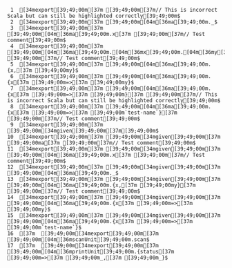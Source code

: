      1	[34mexport[39;49;00m[37m [39;49;00m[37m// This is incorrect Scala but can still be highlighted correctly[39;49;00m$
     2	[34mexport[39;49;00m[37m [39;49;00m[04m[36ma[39;49;00m._$
     3	[34mexport[39;49;00m[37m [39;49;00m[04m[36ma[39;49;00m.x[37m [39;49;00m[37m// Test comment[39;49;00m$
     4	[34mexport[39;49;00m[37m [39;49;00m[04m[36ma[39;49;00m.[04m[36mx[39;49;00m.[04m[36my[39;49;00m.z[37m [39;49;00m[37m// Test comment[39;49;00m$
     5	[34mexport[39;49;00m[37m [39;49;00m[04m[36ma[39;49;00m.{x,[37m [39;49;00my}$
     6	[34mexport[39;49;00m[37m [39;49;00m[04m[36ma[39;49;00m.{x[37m [39;49;00m=>[37m [39;49;00my}$
     7	[34mexport[39;49;00m[37m [39;49;00m[04m[36ma[39;49;00m.{x[37m [39;49;00m=>[37m [39;49;00m}[37m [39;49;00m[37m// This is incorrect Scala but can still be highlighted correctly[39;49;00m$
     8	[34mexport[39;49;00m[37m [39;49;00m[04m[36ma[39;49;00m.{x[37m [39;49;00m=>[37m [39;49;00m`test-name`}[37m [39;49;00m[37m// Test comment[39;49;00m$
     9	[34mexport[39;49;00m[37m [39;49;00m[34mgiven[39;49;00m[37m[39;49;00m$
    10	[34mexport[39;49;00m[37m [39;49;00m[34mgiven[39;49;00m[37m [39;49;00ma[37m [39;49;00m[37m// Test comment[39;49;00m$
    11	[34mexport[39;49;00m[37m [39;49;00m[34mgiven[39;49;00m[37m [39;49;00m[04m[36ma[39;49;00m.x[37m [39;49;00m[37m// Test comment[39;49;00m$
    12	[34mexport[39;49;00m[37m [39;49;00m[34mgiven[39;49;00m[37m [39;49;00m[04m[36ma[39;49;00m._$
    13	[34mexport[39;49;00m[37m [39;49;00m[34mgiven[39;49;00m[37m [39;49;00m[04m[36ma[39;49;00m.{x,[37m [39;49;00my}[37m [39;49;00m[37m// Test comment[39;49;00m$
    14	[34mexport[39;49;00m[37m [39;49;00m[34mgiven[39;49;00m[37m [39;49;00m[04m[36ma[39;49;00m.{x[37m [39;49;00m=>[37m [39;49;00my}$
    15	[34mexport[39;49;00m[37m [39;49;00m[34mgiven[39;49;00m[37m [39;49;00m[04m[36ma[39;49;00m.{x[37m [39;49;00m=>[37m [39;49;00m`test-name`}$
    16	[37m  [39;49;00m[34mexport[39;49;00m[37m [39;49;00m[04m[36mscanUnit[39;49;00m.scan$
    17	[37m  [39;49;00m[34mexport[39;49;00m[37m [39;49;00m[04m[36mprintUnit[39;49;00m.{status[37m [39;49;00m=>[37m [39;49;00m_,[37m [39;49;00m_}$
